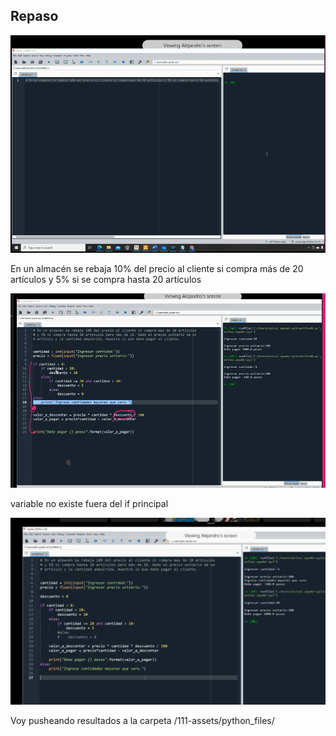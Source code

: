 ## Repaso
![](111-assets/ppt-16-tecnicas.png)

En un almacén se rebaja 10% del precio al cliente si compra más de 20 artículos y 5% si se compra hasta 20 artículos

![](111-assets/ppt-17-tecnicas.png)

variable no existe fuera del if principal

![](111-assets/ppt-18-tecnicas.png)

Voy pusheando resultados a la carpeta /111-assets/python_files/